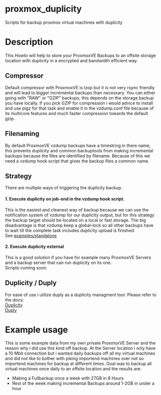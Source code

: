 # proxmox_duplicity
Scripts for backup proxmox virtual machines with duplicity

# Description
This Howto will help to store your ProxmoxVE Backups to an offsite storage location with duplicity in a encrypted and bandwidth efficient way.

## Compressor
Default compressor with ProxmoxVE is lzop but it is not very rsync friendly and will lead to bigger incremental backups than necessary.
You can either going with "RAW" or "GZIP" backups, this depends on the storage backup you have locally.
If you pick GZIP for compression i would advice to install and use pigz for that task and enable it in the vzdump.conf file because of its multicore features and much faster compression towards the default gzip.

## Filenaming
By default ProxmoxVE vzdump backups have a timestring in there name, this prevents duplicity and common backuptools from making incremental backups because the files are identified by filename.
Because of this we need a vzdump hook script that gives the backup files a common name.

## Strategy
There are multiple ways of triggering the duplicity backup.

#### 1. Execute duplicity on job-end in the vzdump hook script.
This is the easiest and cleanest way of backup because we can use the notification system of vzdump for our duplicity output, but for this strategy the backup target should be located on a local or fast storage.
The big disadvantage is that vzdump keep a global-lock so all other backups have to wait till the complete task includes duplicity upload is finished.<br />
See [examples/standalone](examples/standalone/)

#### 2. Execute duplicity external
This is a good solution if you have for example many ProxmoxVE Servers and a backup server that can run duplicity on its one.<br />
Scripts coming soon.

## Duplicity / Duply
For ease of use i utilize duply as a duplicity managment tool. Please refer to the docs:<br />
[Duplicity](http://duplicity.nongnu.org/)<br />
[Duply](http://duply.net/)

# Example usage
This is some example data from my own private ProxmoxVE Server and the reason why i did use this kind off backup.
At the Server location i only have a 10 Mbit connection but i wanted daily backups off all my virtual machines and did not like to bother with piking importend machines over not so importend machines for backup at different times.
Goal was to backup all virtual machines once daily to an offsite location and the results are:
- Making a Fullbackup once a week with 27GB in 8 Hours
- Rest of the week making incremental Backups around 1-2GB in under a hour
